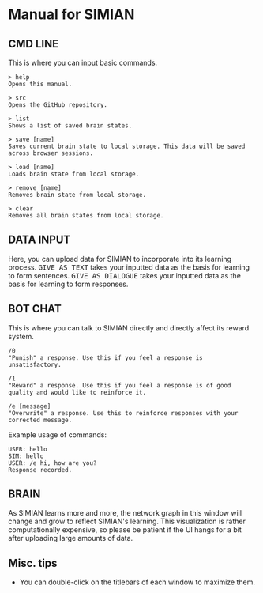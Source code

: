 # Manual for SIMIAN

## CMD LINE

This is where you can input basic commands.

```
> help
Opens this manual.

> src
Opens the GitHub repository.

> list
Shows a list of saved brain states.

> save [name]
Saves current brain state to local storage. This data will be saved across browser sessions.

> load [name]
Loads brain state from local storage.

> remove [name]
Removes brain state from local storage.

> clear
Removes all brain states from local storage.
```

## DATA INPUT

Here, you can upload data for SIMIAN to incorporate into its learning process. <kbd>GIVE AS TEXT</kbd> takes your inputted data as the basis for learning to form sentences. <kbd>GIVE AS DIALOGUE</kbd> takes your inputted data as the basis for learning to form responses.

## BOT CHAT

This is where you can talk to SIMIAN directly and directly affect its reward system.

```
/0
"Punish" a response. Use this if you feel a response is unsatisfactory.

/1
"Reward" a response. Use this if you feel a response is of good quality and would like to reinforce it.

/e [message]
"Overwrite" a response. Use this to reinforce responses with your corrected message.
```

Example usage of commands:

```
USER: hello
SIM: hello
USER: /e hi, how are you?
Response recorded.
```

## BRAIN

As SIMIAN learns more and more, the network graph in this window will change and grow to reflect SIMIAN's learning. This visualization is rather computationally expensive, so please be patient if the UI hangs for a bit after uploading large amounts of data.

## Misc. tips

- You can double-click on the titlebars of each window to maximize them.
